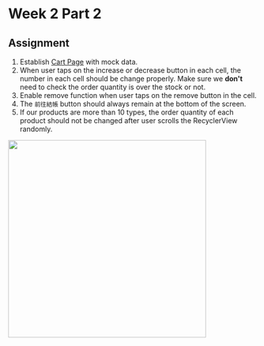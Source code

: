 # Week 2 Part 2

## Assignment

1. Establish [Cart Page](https://zpl.io/bJ96nK3) with mock data.
2. When user taps on the increase or decrease button in each cell, the number in each cell should be change properly. Make sure we **don't** need to check the order quantity is over the stock or not.
3. Enable remove function when user taps on the remove button in the cell.
4. The `前往結帳` button should always remain at the bottom of the screen.
5. If our products are more than 10 types, the order quantity of each product should not be changed after user scrolls the RecyclerView randomly.

<img src="screenshots/android_week_2_part_2.gif" width="400"/>
